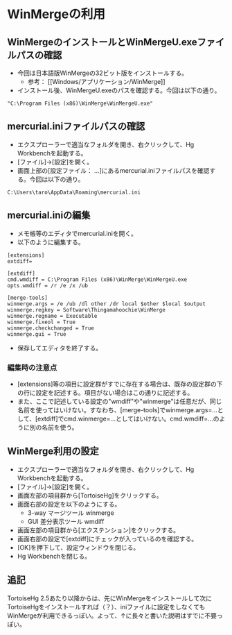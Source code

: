 ﻿# WinMergeの利用

## WinMergeのインストールとWinMergeU.exeファイルパスの確認

- 今回は日本語版WinMergeの32ビット版をインストールする。
  - 参考： [[Windows/アプリケーション/WinMerge]]
- インストール後、WinMergeU.exeのパスを確認する。今回は以下の通り。

```clike
"C:\Program Files (x86)\WinMerge\WinMergeU.exe"
```

## mercurial.iniファイルパスの確認

- エクスプローラーで適当なフォルダを開き、右クリックして、Hg Workbenchを起動する。
- [ファイル]->[設定]を開く。
- 画面上部の[設定ファイル： ...]にあるmercurial.iniファイルパスを確認する。今回は以下の通り。

```clike
C:\Users\taro\AppData\Roaming\mercurial.ini
```

## mercurial.iniの編集

- メモ帳等のエディタでmercurial.iniを開く。
- 以下のように編集する。

```clike
[extensions]
extdiff=

[extdiff]
cmd.wmdiff = C:\Program Files (x86)\WinMerge\WinMergeU.exe
opts.wmdiff = /r /e /x /ub

[merge-tools]
winmerge.args = /e /ub /dl other /dr local $other $local $output
winmerge.regkey = Software\Thingamahoochie\WinMerge
winmerge.regname = Executable
winmerge.fixeol = True
winmerge.checkchanged = True
winmerge.gui = True
```

- 保存してエディタを終了する。

### 編集時の注意点

- [extensions]等の項目に設定群がすでに存在する場合は、既存の設定群の下の行に設定を記述する。項目がない場合はこの通りに記述する。
- また、ここで記述している設定の"wmdiff"や"winmerge"は任意だが、同じ名前を使ってはいけない。すなわち、[merge-tools]でwinmerge.args=...として、[extdiff]でcmd.winmerge=...としてはいけない。cmd.wmdiff=...のように別の名前を使う。

## WinMerge利用の設定

- エクスプローラーで適当なフォルダを開き、右クリックして、Hg Workbenchを起動する。
- [ファイル]->[設定]を開く。
- 画面左部の項目群から[TortoiseHg]をクリックする。
- 画面右部の設定を以下のようにする。
  - 3-way マージツール winmerge
  - GUI 差分表示ツール wmdiff
- 画面左部の項目群から[エクステンション]をクリックする。
- 画面右部の設定で[extdiff]にチェックが入っているのを確認する。
- [OK]を押下して、設定ウィンドウを閉じる。
- Hg Workbenchを閉じる。

## 追記
TortoiseHg 2.5あたり以降からは、先にWinMergeをインストールして次にTortoiseHgをインストールすれば（？）、iniファイルに設定をしなくてもWinMergeが利用できるっぽい。よって、↑に長々と書いた説明はすでに不要っぽい。

